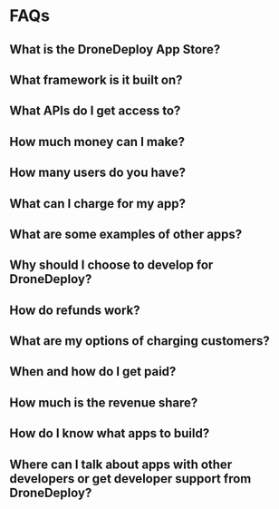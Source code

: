 # FAQs


## What is the DroneDeploy App Store?



## What framework is it built on?



## What APIs do I get access to?



## How much money can I make?



## How many users do you have?



## What can I charge for my app?



## What are some examples of other apps?



## Why should I choose to develop for DroneDeploy?



## How do refunds work?



## What are my options of charging customers?



## When and how do I get paid?



## How much is the revenue share?



## How do I know what apps to build?



## Where can I talk about apps with other developers or get developer support from DroneDeploy?

